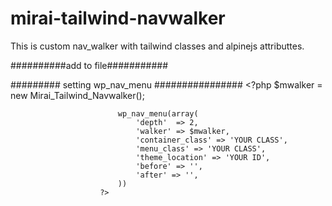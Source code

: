 # mirai-tailwind-navwalker
This is custom nav_walker with tailwind classes and alpinejs attributtes.




##########add to file###########
     <?php
require get_template_directory() . '/src/tailwind-navwalker.php';
 ?>


######### setting wp_nav_menu ################
       <?php
                            $mwalker = new Mirai_Tailwind_Navwalker();

                            wp_nav_menu(array(             
                                'depth'	 => 2,
                                'walker' => $mwalker,
                                'container_class' => 'YOUR CLASS',
                                'menu_class' => 'YOUR CLASS',
                                'theme_location' => 'YOUR ID',
                                'before' => '',
                                'after' => '',
                            ))
                        ?>
